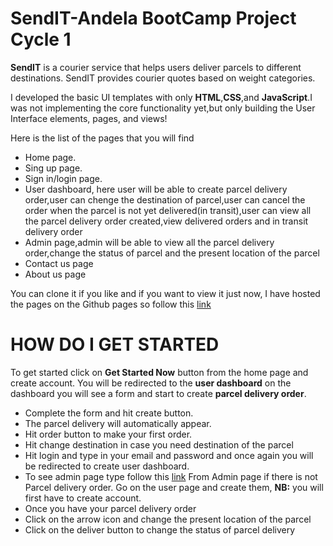 # SendIT-Andela BootCamp Project Cycle 1
**SendIT** is a courier service that helps users deliver parcels to different destinations. SendIT
provides courier quotes based on weight categories.

I developed the basic UI templates with only **HTML**,**CSS**,and **JavaScript**.I was not implementing the core functionality yet,but only building the User Interface
elements, pages, and views!

Here is the list of the pages that you will find
* Home page.
* Sing up page.
* Sign in/login page.
* User dashboard, here user will be able to create parcel delivery order,user can chenge the destination of parcel,user can cancel the order when the parcel is not yet delivered(in transit),user can view all the parcel delivery order created,view delivered orders and in transit delivery order
* Admin page,admin will be able to view all the parcel delivery order,change the status of parcel and the present location of the parcel
* Contact us page
* About us page

You can clone it if you like and if you want to view it just now, I have hosted the pages on the Github pages so follow this [link](https://nziranziza.github.io/sendit/)

# HOW DO I GET STARTED
To get started click on **Get Started Now** button from the home page and create account. You will be redirected to the **user dashboard** on the dashboard you will see a form and start to create **parcel delivery order**.
* Complete the form and hit create button.
* The parcel delivery will automatically appear.
* Hit order button to make your first order.
* Hit change destination in case you need destination of the parcel
* Hit login and type in your email and password and once again you will be redirected to create user dashboard.
* To see admin page type follow this [link](https://nziranziza.github.io/sendit/UI/admin.html)
From Admin page if there is not Parcel delivery order. Go on the user page and create them, **NB:** you will first have to create account.
* Once you have your parcel delivery order
* Click on the arrow icon and change the present location of the parcel
* Click on the deliver button to change the status of parcel delivery 
